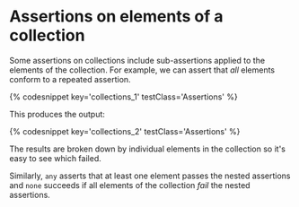 ---
---

# Assertions on elements of a collection

Some assertions on collections include sub-assertions applied to the elements of the collection.
For example, we can assert that _all_ elements conform to a repeated assertion.

{% codesnippet key='collections_1' testClass='Assertions' %} 

This produces the output:

{% codesnippet key='collections_2' testClass='Assertions' %}

The results are broken down by individual elements in the collection so it's easy to see which failed.

Similarly, `any` asserts that at least one element passes the nested assertions and `none` succeeds if all elements of the collection _fail_ the nested assertions.


